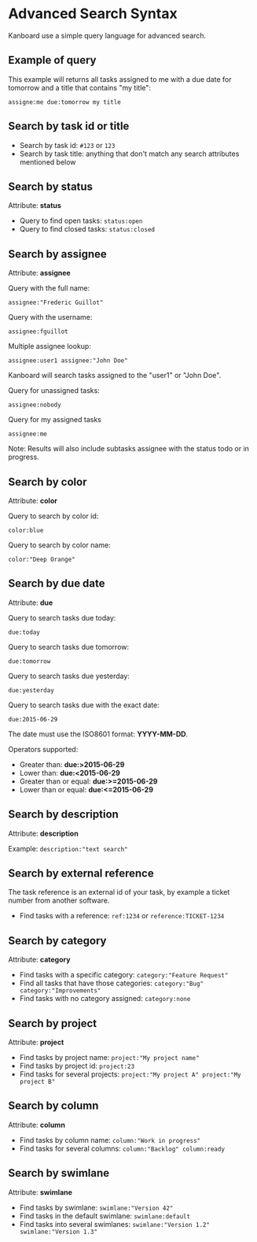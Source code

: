 Advanced Search Syntax
======================

Kanboard use a simple query language for advanced search.

Example of query
----------------

This example will returns all tasks assigned to me with a due date for tomorrow and a title that contains "my title":

```
assigne:me due:tomorrow my title
```

Search by task id or title
--------------------------

- Search by task id: `#123` or `123`
- Search by task title: anything that don't match any search attributes mentioned below

Search by status
----------------

Attribute: **status**

- Query to find open tasks: `status:open`
- Query to find closed tasks: `status:closed`

Search by assignee
------------------

Attribute: **assignee**

Query with the full name:

```
assignee:"Frederic Guillot"
```

Query with the username:

```
assignee:fguillot
```

Multiple assignee lookup:

```
assignee:user1 assignee:"John Doe"
```

Kanboard will search tasks assigned to the "user1" or "John Doe".

Query for unassigned tasks:

```
assignee:nobody
```

Query for my assigned tasks

```
assignee:me
```

Note: Results will also include subtasks assignee with the status todo or in progress.

Search by color
---------------

Attribute: **color**

Query to search by color id:

```
color:blue
```

Query to search by color name:

```
color:"Deep Orange"
```

Search by due date
------------------

Attribute: **due**

Query to search tasks due today:

```
due:today
```

Query to search tasks due tomorrow:

```
due:tomorrow
```

Query to search tasks due yesterday:

```
due:yesterday
```

Query to search tasks due with the exact date:

```
due:2015-06-29
```

The date must use the ISO8601 format: **YYYY-MM-DD**.

Operators supported:

- Greater than: **due:>2015-06-29**
- Lower than: **due:<2015-06-29**
- Greater than or equal: **due:>=2015-06-29**
- Lower than or equal: **due:<=2015-06-29**

Search by description
---------------------

Attribute: **description**

Example: `description:"text search"`

Search by external reference
----------------------------

The task reference is an external id of your task, by example a ticket number from another software.

- Find tasks with a reference: `ref:1234` or `reference:TICKET-1234`

Search by category
------------------

Attribute: **category**

- Find tasks with a specific category: `category:"Feature Request"`
- Find all tasks that have those categories: `category:"Bug" category:"Improvements"`
- Find tasks with no category assigned: `category:none`

Search by project
-----------------

Attribute: **project**

- Find tasks by project name: `project:"My project name"`
- Find tasks by project id: `project:23`
- Find tasks for several projects: `project:"My project A" project:"My project B"`

Search by column
----------------

Attribute: **column**

- Find tasks by column name: `column:"Work in progress"`
- Find tasks for several columns: `column:"Backlog" column:ready`

Search by swimlane
------------------

Attribute: **swimlane**

- Find tasks by swimlane: `swimlane:"Version 42"`
- Find tasks in the default swimlane: `swimlane:default`
- Find tasks into several swimlanes: `swimlane:"Version 1.2" swimlane:"Version 1.3"`

